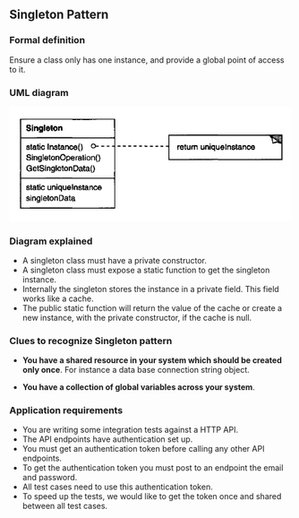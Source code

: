 ## Singleton Pattern

### Formal definition

Ensure a class only has one instance, and provide a global point of access to it.

### UML diagram

![Source book: Design Patterns, Elements of Reusable Object-Oriented Software](https://github.com/osotorrio/designpatterns/blob/master/CSharp/Creational/Singleton/uml_diagram.png)

### Diagram explained

- A singleton class must have a private constructor.
- A singleton class must expose a static function to get the singleton instance.
- Internally the singleton stores the instance in a private field. This field works like a cache.
- The public static function will return the value of the cache or create a new instance, with the private constructor, if the cache is null.

### Clues to recognize Singleton pattern

- **You have a shared resource in your system which should be created only once**. For instance a data base connection string object.

- **You have a collection of global variables across your system**.

### Application requirements

- You are writing some integration tests against a HTTP API.
- The API endpoints have authentication set up.
- You must get an authentication token before calling any other API endpoints.
- To get the authentication token you must post to an endpoint the email and password.
- All test cases need to use this authentication token.
- To speed up the tests, we would like to get the token once and shared between all test cases.
